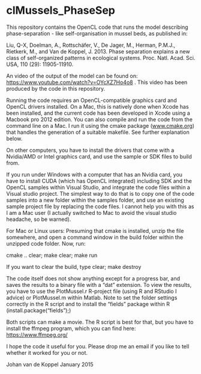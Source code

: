 # clMussels_PhaseSep

This repository contains the OpenCL code that runs the model describing phase-separation - like self-organisation in mussel beds, as published in:

Liu, Q-X, Doelman, A., Rottschäfer, V., De Jager, M., Herman, P.M.J., Rietkerk, M., and Van de Koppel, J. 2013. Phase separation explains a new class of self-organized patterns in ecological systems. Proc. Natl. Acad. Sci. USA, 110 (29): 11905-11910.

An video of the output of the model can be found on: https://www.youtube.com/watch?v=OYcXZ7Ho4o8 . This video has been produced by the code in this repository.

Running the code requires an OpenCL-compatible graphics card and OpenCL drivers installed. On a Mac, this is natively done when Xcode has been installed, and the current code has been developed in Xcode using a Macbook pro 2012 edition. You can also compile and run the code from the command line on a Mac. I run it using the cmake package (www.cmake.org) that handles the generation of a suitable makefile. See further explanation below.

On other computers, you have to install the drivers that come with a Nvidia/AMD or Intel graphics card, and use the sample or SDK files to build from.

If you run under Windows with a computer that has an Nvidia card, you have to install CUDA (which has OpenCL integrated) including SDK and the OpenCL samples within Visual Studio, and integrate the code files within a Visual studio project. The simplest way to do that is to copy one of the code samples into a new folder within the samples folder, and use an existing sample project file by replacing the code files. I cannot help you with this as I am a Mac user (I actually switched to Mac to avoid the visual studio headache, so be warned).

For Mac or Linux users: Presuming that cmake is installed, unzip the file somewhere, and open a command window in the build folder within the unzipped code folder. Now, run:

cmake .. clear; make clear; make run

If you want to clear the build, type clear; make destroy

The code itself does not show anything except for a progress bar, and saves the results to a binary file with a “dat” extension. To view the results, you have to use the PlotMussel.r R-project file (using R and RStudio I advice) or PlotMussel.m within Matlab. Note to set the folder settings correctly in the R script and to install the “fields” package within R (install.package(“fields”);)

Both scripts can make a movie. The R script is best for that, but you have to install the ffmpeg program, which you can find here: https://www.ffmpeg.org/

I hope the code it useful for you. Please drop me an email if you like to tell whether it worked for you or not.

Johan van de Koppel January 2015
